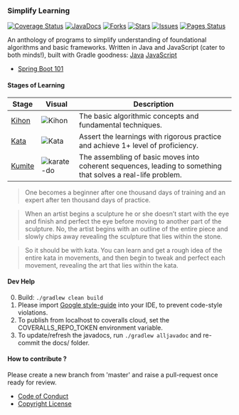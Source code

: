 ### Simplify Learning 
<!-- [![Build](https://travis-ci.org/sachinlala/SimplifyLearning.svg)](https://travis-ci.
org/sachinlala/SimplifyLearning) -->
[![Coverage Status](https://coveralls.io/repos/github/sachinlala/SimplifyLearning/badge.svg?branch=master)](https://coveralls.io/github/sachinlala/SimplifyLearning?branch=master) 
[![JavaDocs](https://img.shields.io/badge/javadocs-latest-blue.svg)](https://sachinlala.github.io/SimplifyLearning/)
[![Forks](https://img.shields.io/github/forks/sachinlala/SimplifyLearning.svg)](https://github.com/sachinlala/SimplifyLearning/network/members)
[![Stars](https://img.shields.io/github/stars/sachinlala/SimplifyLearning.svg)](https://github.com/sachinlala/SimplifyLearning/stargazers)
[![Issues](https://img.shields.io/github/issues/sachinlala/SimplifyLearning.svg)](https://github.com/sachinlala/SimplifyLearning/issues)
[![Pages Status](https://img.shields.io/badge/pages-deployed-brightgreen.svg)](https://sachinlala.github.io/SimplifyLearning/)
<!-- [![Gitter chat](https://badges.gitter.im/sachinlala/repo.png)](https://gitter.
im/SimplifyLearning) -->

An anthology of programs to simplify understanding of foundational algorithms and basic frameworks. Written in Java and JavaScript (cater to both minds!), built with Gradle goodness:
[Java](algorithms-java/ALGORITHMS.md)
[JavaScript](algorithms-js/index.html)
* [Spring Boot 101](sample-rest-service/SERVICE.md)

#### Stages of Learning
|Stage|Visual|Description|
|-----|------|-----------|
|[Kihon](https://en.wikipedia.org/wiki/Kihon)|![Kihon](images/kihon.gif)|The basic algorithmic concepts and fundamental techniques.|
|[Kata](https://en.wikipedia.org/wiki/Kata)|![Kata](images/kata.gif)|Assert the learnings with rigorous practice and achieve 1+ level of proficiency.|
|[Kumite](https://en.wikipedia.org/wiki/Kumite)|![karate-do](images/karate-do.jpg)|The assembling of basic moves into coherent sequences, leading to something that solves a real-life problem.|

> One becomes a beginner after one thousand days of training and an expert after ten thousand days of practice.

> When an artist begins a sculpture he or she doesn’t start with the eye and finish and perfect the eye before moving to another part of the sculpture. No, the artist begins with an outline of the entire piece and slowly chips away revealing the sculpture that lies within the stone.

> So it should be with kata. You can learn and get a rough idea of the entire kata in movements, and then begin to tweak and perfect each movement, revealing the art that lies within the kata.

#### Dev Help
0. Build: `./gradlew clean build`
1. Please import [Google style-guide](https://github.com/google/styleguide) into your IDE, to prevent code-style violations.
2. To publish from localhost to coveralls cloud, set the COVERALLS_REPO_TOKEN environment variable.
3. To update/refresh the javadocs, run `./gradlew alljavadoc` and re-commit the docs/ folder.

#### How to contribute ?
Please create a new branch from 'master' and raise a pull-request once ready for review.
* [Code of Conduct](https://www.contributor-covenant.org/version/1/4/code-of-conduct/)
* [Copyright License](LICENSE)
